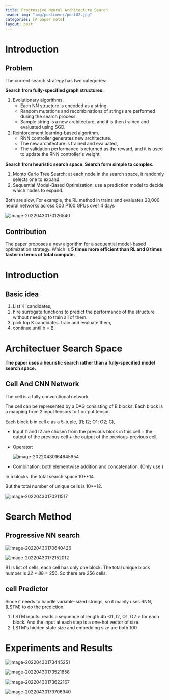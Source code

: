 ```yaml
---
title: Progressive Neural Architecture Search
header-img: "img/postcover/post02.jpg"
categories: [A paper note]
layout: post
---
```


# Introduction

## Problem

The current search strategy has two categories:

**Search from fully-specified graph structures:**

1. Evolutionary algorithms.
   - Each NN structure is encoded as a string
   - Random mutations and recombinations of strings are performed during the search process.
   - Sample string is a new architecture, and it is then trained and evaluated using SGD. 
2. Reinforcement learning-based algorithm.
   - RNN controller generates new architecture.
   - The new architecture is trained and evaluated, 
   - The validation performance is returned as the reward, and it is used to update the RNN controller's weight. 

**Search from heuristic search space. Search form simple to complex.**

1. Monto Carlo Tree Search: at each node in the search space, it randomly selects one to expand.
2. Sequential Model-Based Optimization: use a prediction model to decide which nodes to expand. 

Both are slow, For example, the RL method in trains and evaluates 20,000 neural networks across 500 P100 GPUs over 4 days

![image-20220430170126540](https://github.com/NLGithubWP/tech-notebook/raw/master/img/a_img_store/image-20220430170126540.png)

## Contribution

The paper proposes a new algorithm for a sequential model-based optimization strategy. Which is **5 times more efficient than RL and 8 times faster in terms of total compute.**

# Introduction

## Basic idea

1. List K' candidates,
2. hire surrogate functions to predict the performance of the structure without needing to train all of them.
3. pick top K candidates. train and evaluate them, 
4. continue until b = B.

# Architectuer Search Space

**The paper uses a heuristic search rather than a fully-specified model search space.**

## Cell And CNN Network

The cell is a fully convolutional network

The cell can be represented by a DAG consisting of B blocks. Each block is a mapping from 2 input tensors to 1 output tensor.

Each block b in cell c as a 5-tuple, (I1; I2; O1; O2; C), 

- Input I1 and I2 are chosen from the previous block in this cell + the output of the previous cell + the output of the previous-previous cell,

- Operator:

  ![image-20220430164645954](https://github.com/NLGithubWP/tech-notebook/raw/master/img/a_img_store/image-20220430164645954.png)

- Combination:  both elementwise addition and concatenation.  (Only use )

In 5 blocks, the total search space 10**14.

But the total number of unique cells is 10**12.

![image-20220430170211517](https://github.com/NLGithubWP/tech-notebook/raw/master/img/a_img_store/image-20220430170211517.png)

# Search Method

## Progressive NN search

![image-20220430170640426](https://github.com/NLGithubWP/tech-notebook/raw/master/img/a_img_store/image-20220430170640426.png)

![image-20220430172152012](https://github.com/NLGithubWP/tech-notebook/raw/master/img/a_img_store/image-20220430172152012.png)

B1 is list of cells, each cell has only one block. The total unique block number is 2*2 * 8*8 = 256. So there are 256 cells. 

## cell Predictor

Since it needs to handle variable-sized strings, so it mainly uses RNN,(LSTM) to do the prediction.

1. LSTM inputs: reads a sequence of length 4b <I1, I2, O1,  O2 > for each block. And the input at each step is a one-hot vector of size.
2. LSTM's hidden state size and embedding size are both 100

# Experiments and Results

![image-20220430173445251](https://github.com/NLGithubWP/tech-notebook/raw/master/img/a_img_store/image-20220430173445251.png)

![image-20220430173521858](https://github.com/NLGithubWP/tech-notebook/raw/master/img/a_img_store/image-20220430173521858.png)

![image-20220430173622167](https://github.com/NLGithubWP/tech-notebook/raw/master/img/a_img_store/image-20220430173622167.png)

![image-20220430173706940](https://github.com/NLGithubWP/tech-notebook/raw/master/img/a_img_store/image-20220430173706940.png)